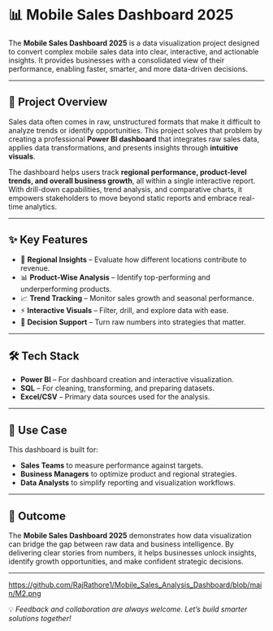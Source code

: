 # 📊 Mobile Sales Dashboard 2025

The **Mobile Sales Dashboard 2025** is a data visualization project designed to convert complex mobile sales data into clear, interactive, and actionable insights. It provides businesses with a consolidated view of their performance, enabling faster, smarter, and more data-driven decisions.

---

## 🚀 Project Overview

Sales data often comes in raw, unstructured formats that make it difficult to analyze trends or identify opportunities. This project solves that problem by creating a professional **Power BI dashboard** that integrates raw sales data, applies data transformations, and presents insights through **intuitive visuals**.

The dashboard helps users track **regional performance, product-level trends, and overall business growth**, all within a single interactive report. With drill-down capabilities, trend analysis, and comparative charts, it empowers stakeholders to move beyond static reports and embrace real-time analytics.

---

## ✨ Key Features

* 📍 **Regional Insights** – Evaluate how different locations contribute to revenue.
* 📊 **Product-Wise Analysis** – Identify top-performing and underperforming products.
* 📈 **Trend Tracking** – Monitor sales growth and seasonal performance.
* ⚡ **Interactive Visuals** – Filter, drill, and explore data with ease.
* 🎯 **Decision Support** – Turn raw numbers into strategies that matter.

---

## 🛠️ Tech Stack

* **Power BI** – For dashboard creation and interactive visualization.
* **SQL** – For cleaning, transforming, and preparing datasets.
* **Excel/CSV** – Primary data sources used for the analysis.

---

## 📌 Use Case

This dashboard is built for:

* **Sales Teams** to measure performance against targets.
* **Business Managers** to optimize product and regional strategies.
* **Data Analysts** to simplify reporting and visualization workflows.

---

## 🎯 Outcome

The **Mobile Sales Dashboard 2025** demonstrates how data visualization can bridge the gap between raw data and business intelligence. By delivering clear stories from numbers, it helps businesses unlock insights, identify growth opportunities, and make confident strategic decisions.

---
https://github.com/RajRathore1/Mobile_Sales_Analysis_Dashboard/blob/main/M2.png

💡 *Feedback and collaboration are always welcome. Let’s build smarter solutions together!*

